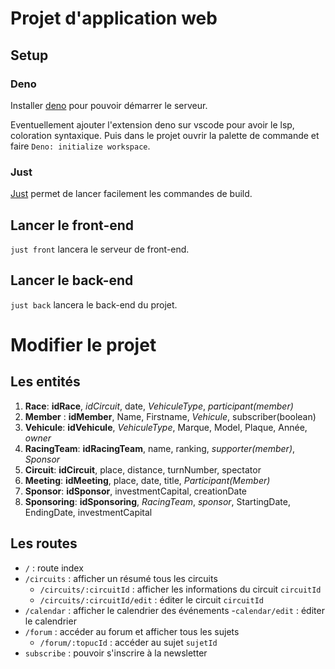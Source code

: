 # Projet d'application web

## Setup

### Deno

Installer [deno](https://docs.deno.com/runtime/getting_started/installation/)
pour pouvoir démarrer le serveur.

Eventuellement ajouter l'extension deno sur vscode pour avoir le lsp, coloration
syntaxique. Puis dans le projet ouvrir la palette de commande et faire
`Deno: initialize workspace`.

### Just

[Just](https://github.com/casey/just) permet de lancer facilement les commandes
de build.

## Lancer le front-end

`just front` lancera le serveur de front-end.

## Lancer le back-end

`just back` lancera le back-end du projet.

# Modifier le projet

## Les entités

1. **Race**: __idRace__, _idCircuit_, date, _VehiculeType_, _participant(member)_
2. **Member** : __idMember__, Name, Firstname, _Vehicule_, subscriber(boolean)
3. **Vehicule**: __idVehicule__, _VehiculeType_, Marque, Model, Plaque, Année, _owner_
4. **RacingTeam**: __idRacingTeam__, name, ranking, _supporter(member)_, _Sponsor_
5. **Circuit**: __idCircuit__, place, distance, turnNumber, spectator
6. **Meeting**: __idMeeting__, place, date, title, _Participant(Member)_
7. **Sponsor**: __idSponsor__, investmentCapital, creationDate
8. **Sponsoring**: __idSponsoring__, _RacingTeam_, _sponsor_, StartingDate, EndingDate, investmentCapital

## Les routes

- `/` : route index
- `/circuits` : afficher un résumé tous les circuits
  - `/circuits/:circuitId` : afficher les informations du circuit `circuitId`
  - `/circuits/:circuitId/edit` : éditer le circuit `circuitId`
- `/calendar` : afficher le calendrier des événements -`calendar/edit` : éditer
  le calendrier
- `/forum` : accéder au forum et afficher tous les sujets
  - `/forum/:topucId` : accéder au sujet `sujetId`
- `subscribe` : pouvoir s'inscrire à la newsletter
